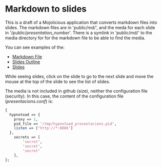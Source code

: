 # Markdown to slides

This is a draft of a  Mojolicious application that converts markdown files into slides. The markdown files are in 'public/md/', and the meda for each slide in '/public/*presentation_number*'. There is a symlink in 'public/md/' to the media directory for for the markdown file to be able to find the media. 

You can see examples of the:
* [Markdown File](http://presentacions.mimosinnet.org/show_markdown/01)
* [Slides Outline](http://presentacions.mimosinnet.org/diapos/01)
* [Slides](http://presentacions.mimosinnet.org/presenta/01/1)

While seeing slides, click on the slide to go to the next slide and move the mouse at the top of the slide to see the list of slides.

The media is not included in github (size), neither the configuration file (security). In this case, the content of the configuration file (*presentacions.conf*) is:

```Perl
{
  hypnotoad => {
    proxy => 1,
    pid_file => '/tmp/hypnotoad_presentacions.pid',
    listen => ['http://*:8086']
  },
	secrets => [
		'secret',
		'secret', 
		'secret'
	],
};
```
